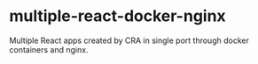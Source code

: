 # multiple-react-docker-nginx
Multiple React apps created by CRA in single port through docker containers and nginx.
